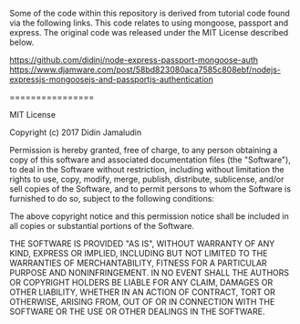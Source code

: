 
Some of the code within this repository is derived from tutorial code found via the following links. This code relates to using mongoose, passport and express. The original code was released under the MIT License described below.

https://github.com/didinj/node-express-passport-mongoose-auth
https://www.djamware.com/post/58bd823080aca7585c808ebf/nodejs-expressjs-mongoosejs-and-passportjs-authentication

================

MIT License

Copyright (c) 2017 Didin Jamaludin

Permission is hereby granted, free of charge, to any person obtaining a copy
of this software and associated documentation files (the "Software"), to deal
in the Software without restriction, including without limitation the rights
to use, copy, modify, merge, publish, distribute, sublicense, and/or sell
copies of the Software, and to permit persons to whom the Software is
furnished to do so, subject to the following conditions:

The above copyright notice and this permission notice shall be included in all
copies or substantial portions of the Software.

THE SOFTWARE IS PROVIDED "AS IS", WITHOUT WARRANTY OF ANY KIND, EXPRESS OR
IMPLIED, INCLUDING BUT NOT LIMITED TO THE WARRANTIES OF MERCHANTABILITY,
FITNESS FOR A PARTICULAR PURPOSE AND NONINFRINGEMENT. IN NO EVENT SHALL THE
AUTHORS OR COPYRIGHT HOLDERS BE LIABLE FOR ANY CLAIM, DAMAGES OR OTHER
LIABILITY, WHETHER IN AN ACTION OF CONTRACT, TORT OR OTHERWISE, ARISING FROM,
OUT OF OR IN CONNECTION WITH THE SOFTWARE OR THE USE OR OTHER DEALINGS IN THE
SOFTWARE.
